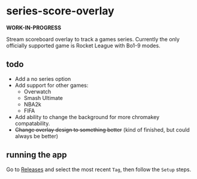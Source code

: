 # series-score-overlay
**WORK-IN-PROGRESS**

Stream scoreboard overlay to track a games series. Currently the only officially supported game is Rocket League with Bo1-9 modes.

## todo
* Add a no series option
* Add support for other games:
  - Overwatch
  - Smash Ultimate
  - NBA2k
  - FIFA
* Add ability to change the background for more chromakey compatability.
* ~~Change overlay design to something better~~ (kind of finished, but could always be better)

## running the app
Go to [Releases](https://github.com/kmattix/series-score-overlay/releases) and select the most recent `Tag`, then follow the `Setup` steps.
